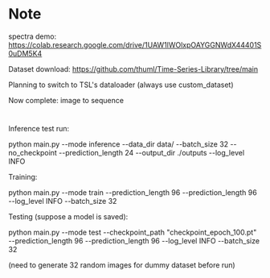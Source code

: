 # Note


spectra demo: https://colab.research.google.com/drive/1UAW1lWOlxpOAYGGNWdX44401S0uDM5K4

Dataset download: https://github.com/thuml/Time-Series-Library/tree/main

Planning to switch to TSL's dataloader (always use custom_dataset)

Now complete: image to sequence

#

Inference test run:

python main.py     --mode inference     --data_dir data/     --batch_size 32     --no_checkpoint     --prediction_length 24     --output_dir ./outputs     --log_level INFO


Training:

python main.py     --mode train  --prediction_length 96   --prediction_length 96   --log_level INFO  --batch_size 32 


Testing (suppose a model is saved):

python main.py     --mode test --checkpoint_path "checkpoint_epoch_100.pt"  --prediction_length 96   --prediction_length 96   --log_level INFO  --batch_size 32


(need to generate 32 random images for dummy dataset before run)

